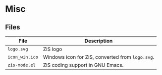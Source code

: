 # Misc

## Files

| File             | Description                                       |
|------------------|---------------------------------------------------|
| `logo.svg`       | ZiS logo                                          |
| `icon_win.ico`   | Windows icon for ZiS, converted from `logo.svg`.  |
| `zis-mode.el`    | ZiS coding support in GNU Emacs.                  |
